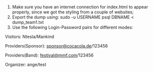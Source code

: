 1) Make sure you have an internet connection for index.html to appear properly, since we got the styling from a couple of websites;
2) Export the dump using: sudo -u USERNAME psql DBNAME < dump_team1.txt
3) Use the following Login-Password pairs for different modes:

Visitors: Ntesla/Mankind

Providers(Sponsor): sponsor@cocacola.de/123456

Providers(Band): festival@mmf.com/123456

Organizer: ange/test


